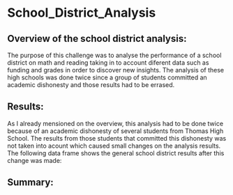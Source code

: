 # School_District_Analysis

## Overview of the school district analysis:

The purpose of this challenge was to analyse the performance of a school district on math and reading taking in to account diferent data such as funding and grades in order to discover new insights. The analysis of these high schools was done twice since a group of students committed an academic dishonesty and those results had to be errased.  

## Results:

As I already mensioned on the overview, this analysis had to be done twice because of an academic dishonesty of several students from Thomas High School. The results from those students that committed this dishonesty was not taken into acount which caused small changes on the analysis results. The following data frame shows the general school district results after this change was made:



## Summary:

